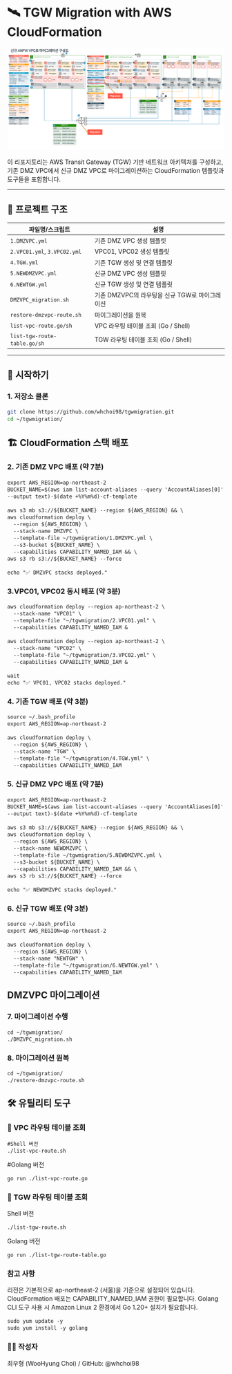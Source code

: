 # 🛰️ TGW Migration with AWS CloudFormation

![TGW 아키텍처 다이어그램](./tgw-architecture.png)

이 리포지토리는 AWS Transit Gateway (TGW) 기반 네트워크 아키텍처를 구성하고, 기존 DMZ VPC에서 신규 DMZ VPC로 마이그레이션하는 CloudFormation 템플릿과 도구들을 포함합니다.

---

## 📁 프로젝트 구조

| 파일명/스크립트               | 설명                                      |
|------------------------------|-------------------------------------------|
| `1.DMZVPC.yml`               | 기존 DMZ VPC 생성 템플릿                   |
| `2.VPC01.yml`, `3.VPC02.yml` | VPC01, VPC02 생성 템플릿                   |
| `4.TGW.yml`                  | 기존 TGW 생성 및 연결 템플릿               |
| `5.NEWDMZVPC.yml`            | 신규 DMZ VPC 생성 템플릿                   |
| `6.NEWTGW.yml`               | 신규 TGW 생성 및 연결 템플릿               |
| `DMZVPC_migration.sh`        | 기존 DMZVPC의 라우팅을 신규 TGW로 마이그레이션 |
| `restore-dmzvpc-route.sh`    | 마이그레이션을 원복                        |
| `list-vpc-route.go/sh`       | VPC 라우팅 테이블 조회 (Go / Shell)        |
| `list-tgw-route-table.go/sh` | TGW 라우팅 테이블 조회 (Go / Shell)        |

---

## 🚀 시작하기

### 1. 저장소 클론

```bash
git clone https://github.com/whchoi98/tgwmigration.git
cd ~/tgwmigration/
```

## 🏗️ CloudFormation 스택 배포

### 2. 기존 DMZ VPC 배포 (약 7분)
```
export AWS_REGION=ap-northeast-2
BUCKET_NAME=$(aws iam list-account-aliases --query 'AccountAliases[0]' --output text)-$(date +%Y%m%d)-cf-template

aws s3 mb s3://${BUCKET_NAME} --region ${AWS_REGION} && \
aws cloudformation deploy \
  --region ${AWS_REGION} \
  --stack-name DMZVPC \
  --template-file ~/tgwmigration/1.DMZVPC.yml \
  --s3-bucket ${BUCKET_NAME} \
  --capabilities CAPABILITY_NAMED_IAM && \
aws s3 rb s3://${BUCKET_NAME} --force

echo "✅ DMZVPC stacks deployed."
```

### 3.VPC01, VPC02 동시 배포 (약 3분)
```
aws cloudformation deploy --region ap-northeast-2 \
  --stack-name "VPC01" \
  --template-file "~/tgwmigration/2.VPC01.yml" \
  --capabilities CAPABILITY_NAMED_IAM &

aws cloudformation deploy --region ap-northeast-2 \
  --stack-name "VPC02" \
  --template-file "~/tgwmigration/3.VPC02.yml" \
  --capabilities CAPABILITY_NAMED_IAM &

wait
echo "✅ VPC01, VPC02 stacks deployed."
```

### 4. 기존 TGW 배포 (약 3분)
```
source ~/.bash_profile
export AWS_REGION=ap-northeast-2

aws cloudformation deploy \
  --region ${AWS_REGION} \
  --stack-name "TGW" \
  --template-file "~/tgwmigration/4.TGW.yml" \
  --capabilities CAPABILITY_NAMED_IAM
```

### 5. 신규 DMZ VPC 배포 (약 7분)

```
export AWS_REGION=ap-northeast-2
BUCKET_NAME=$(aws iam list-account-aliases --query 'AccountAliases[0]' --output text)-$(date +%Y%m%d)-cf-template

aws s3 mb s3://${BUCKET_NAME} --region ${AWS_REGION} && \
aws cloudformation deploy \
  --region ${AWS_REGION} \
  --stack-name NEWDMZVPC \
  --template-file ~/tgwmigration/5.NEWDMZVPC.yml \
  --s3-bucket ${BUCKET_NAME} \
  --capabilities CAPABILITY_NAMED_IAM && \
aws s3 rb s3://${BUCKET_NAME} --force

echo "✅ NEWDMZVPC stacks deployed."
```

### 6. 신규 TGW 배포 (약 3분)

```
source ~/.bash_profile
export AWS_REGION=ap-northeast-2

aws cloudformation deploy \
  --region ${AWS_REGION} \
  --stack-name "NEWTGW" \
  --template-file "~/tgwmigration/6.NEWTGW.yml" \
  --capabilities CAPABILITY_NAMED_IAM
```

## DMZVPC 마이그레이션
### 7. 마이그레이션 수행

```
cd ~/tgwmigration/
./DMZVPC_migration.sh
```

### 8. 마이그레이션 원복
```
cd ~/tgwmigration/
./restore-dmzvpc-route.sh
```

## 🛠️ 유틸리티 도구
### 🔎 VPC 라우팅 테이블 조회

```
#Shell 버전
./list-vpc-route.sh
```

#Golang 버전
```
go run ./list-vpc-route.go
```

### 🔎 TGW 라우팅 테이블 조회

Shell 버전
```
./list-tgw-route.sh
```

Golang 버전
```
go run ./list-tgw-route-table.go
```

###  참고 사항

리전은 기본적으로 ap-northeast-2 (서울)을 기준으로 설정되어 있습니다.
CloudFormation 배포는 CAPABILITY_NAMED_IAM 권한이 필요합니다.
Golang CLI 도구 사용 시 Amazon Linux 2 환경에서 Go 1.20+ 설치가 필요합니다.

```
sudo yum update -y
sudo yum install -y golang
```

### 👨‍💻 작성자
최우형 (WooHyung Choi) / GitHub: @whchoi98
